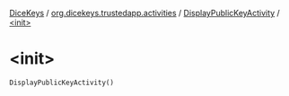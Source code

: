 [DiceKeys](../../index.md) / [org.dicekeys.trustedapp.activities](../index.md) / [DisplayPublicKeyActivity](index.md) / [&lt;init&gt;](./-init-.md)

# &lt;init&gt;

`DisplayPublicKeyActivity()`